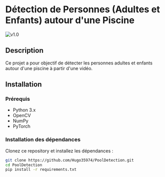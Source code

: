 # Détection de Personnes (Adultes et Enfants) autour d'une Piscine

![v1.0](https://img.shields.io/badge/Version-1.0-green)

## Description
Ce projet a pour objectif de détecter les personnes adultes et enfants autour d'une piscine à partir d'une vidéo.

## Installation

### Prérequis

- Python 3.x
- OpenCV
- NumPy
- PyTorch 

### Installation des dépendances

Clonez ce repository et installez les dépendances :

```bash
git clone https://github.com/Hugo35974/PoolDetection.git
cd PoolDetection
pip install -r requirements.txt
